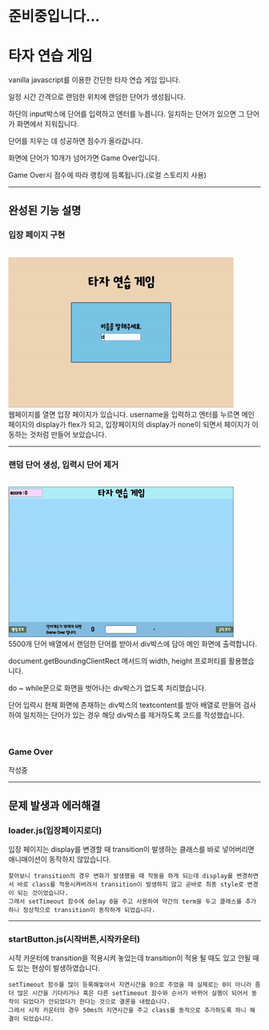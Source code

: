 # 준비중입니다...

# 타자 연습 게임

vanilla javascript를 이용한 간단한 타자 연습 게임 입니다.

일정 시간 간격으로 랜덤한 위치에 랜덤한 단어가 생성됩니다.

하단의 input박스에 단어를 입력하고 엔터를 누릅니다. 일치하는 단어가 있으면 그 단어가 화면에서 지워집니다.

단어를 지우는 데 성공하면 점수가 올라갑니다.

화면에 단어가 10개가 넘어가면 Game Over입니다.

Game Over시 점수에 따라 랭킹에 등록됩니다.(로컬 스토리지 사용)

---

## 완성된 기능 설명

### 입장 페이지 구현

<br/>
<img src="./public/entrance_page.gif" width="450px" height="300px"  alt="entrance_page"></img>

<br/>
웹페이지를 열면 입장 페이지가 있습니다. username을 입력하고 엔터를 누르면 메인페이지의 display가 flex가 되고, 입장페이지의 display가 none이 되면서 페이지가 이동하는 것처럼 만들어 보았습니다.

---

### 랜덤 단어 생성, 입력시 단어 제거

<br/>
<img src="./public/match_type.gif" width="450px" height="300px"  alt="entrance_page"></img>

<br/>
5500개 단어 배열에서 랜덤한 단어를 받아서 div박스에 담아 메인 화면에 출력합니다.

document.getBoundingClientRect 메서드의 width, height 프로퍼티를 활용했습니다.

do ~ while문으로 화면을 벗어나는 div박스가 없도록 처리했습니다.

단어 입력시 현재 화면에 존재하는 div박스의 textcontent를 받아 배열로 만들어 검사하여 일치하는 단어가 있는 경우 해당 div박스를 제거하도록 코드를 작성했습니다.

<br/>

### Game Over

작성중

---

## 문제 발생과 에러해결

### loader.js(입장페이지로더)

입장 페이지는 display를 변경할 때 transition이 발생하는 클래스를 바로 넣어버리면 애니매이션이 동작하지 않았습니다.

    찾아보니 transition의 경우 변화가 발생했을 때 작동을 하게 되는데 display를 변경하면서 바로 class를 적용시켜버려서 transition이 발생하지 않고 곧바로 최종 style로 변경이 되는 것이었습니다.
    그래서 setTimeout 함수에 delay 0을 주고 사용하여 약간의 term을 두고 클래스를 추가하니 정상적으로 transition이 동작하게 되었습니다.

---

### startButton.js(시작버튼,시작카운터)

시작 카운터에 transition을 적용시켜 놓았는데 transition이 적용 될 때도 있고 안될 때도 있는 현상이 발생하였습니다.

    setTimeout 함수를 많이 등록해놓아서 지연시간을 0으로 주었을 때 실제로는 0이 아니라 좀 더 많은 시간을 기다리거나 혹은 다른 setTimeout 함수와 순서가 바뀌어 실행이 되어서 동작이 되었다가 안되었다가 한다는 것으로 결론을 내렸습니다.
    그래서 시작 카운터의 경우 50ms의 지연시간을 주고 class를 동적으로 추가하도록 하니 해결이 되었습니다.
